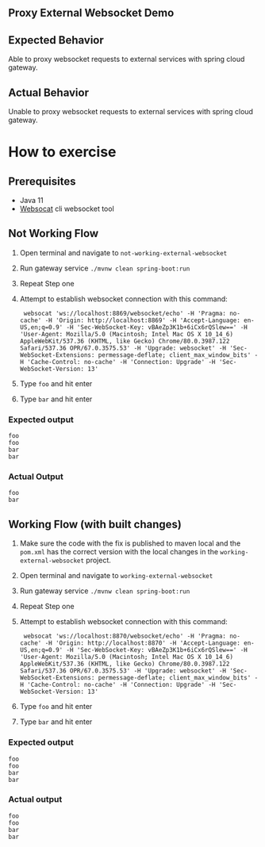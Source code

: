 Proxy External Websocket Demo
---

## Expected Behavior
Able to proxy websocket requests to external services with spring cloud gateway.

## Actual Behavior
Unable to proxy websocket requests to external services with spring cloud gateway.


# How to exercise

## Prerequisites

- Java 11
- [Websocat](https://github.com/vi/websocat) cli websocket tool

## Not Working Flow
1. Open terminal and navigate to `not-working-external-websocket`
1. Run gateway service `./mvnw clean spring-boot:run`
1. Repeat Step one
1. Attempt to establish websocket connection with this command:
                    
        websocat 'ws://localhost:8869/websocket/echo' -H 'Pragma: no-cache' -H 'Origin: http://localhost:8869' -H 'Accept-Language: en-US,en;q=0.9' -H 'Sec-WebSocket-Key: vBAeZp3K1b+6iCx6rQSlew==' -H 'User-Agent: Mozilla/5.0 (Macintosh; Intel Mac OS X 10_14_6) AppleWebKit/537.36 (KHTML, like Gecko) Chrome/80.0.3987.122 Safari/537.36 OPR/67.0.3575.53' -H 'Upgrade: websocket' -H 'Sec-WebSocket-Extensions: permessage-deflate; client_max_window_bits' -H 'Cache-Control: no-cache' -H 'Connection: Upgrade' -H 'Sec-WebSocket-Version: 13'
1. Type `foo` and hit enter 
1. Type `bar` and hit enter

### Expected output
```
foo
foo
bar
bar
```

### Actual Output
```$xslt
foo
bar
```

## Working Flow (with built changes)
1. Make sure the code with the fix is published to maven local and the `pom.xml` has the correct version with the local changes in the `working-external-websocket` project.
1. Open terminal and navigate to `working-external-websocket`
1. Run gateway service `./mvnw clean spring-boot:run`
1. Repeat Step one
1. Attempt to establish websocket connection with this command:
                    
        websocat 'ws://localhost:8870/websocket/echo' -H 'Pragma: no-cache' -H 'Origin: http://localhost:8870' -H 'Accept-Language: en-US,en;q=0.9' -H 'Sec-WebSocket-Key: vBAeZp3K1b+6iCx6rQSlew==' -H 'User-Agent: Mozilla/5.0 (Macintosh; Intel Mac OS X 10_14_6) AppleWebKit/537.36 (KHTML, like Gecko) Chrome/80.0.3987.122 Safari/537.36 OPR/67.0.3575.53' -H 'Upgrade: websocket' -H 'Sec-WebSocket-Extensions: permessage-deflate; client_max_window_bits' -H 'Cache-Control: no-cache' -H 'Connection: Upgrade' -H 'Sec-WebSocket-Version: 13'
1. Type `foo` and hit enter 
1. Type `bar` and hit enter

### Expected output
```
foo
foo
bar
bar
```

### Actual output
```
foo
foo
bar
bar
```